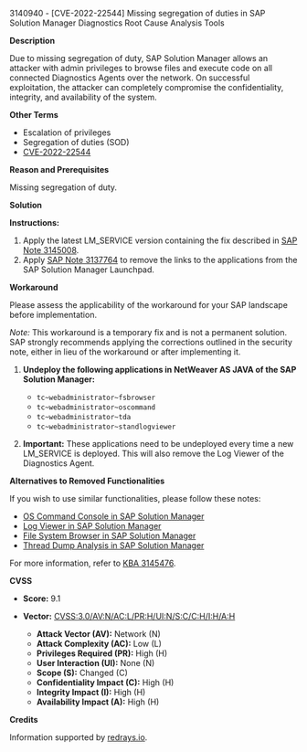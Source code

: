 3140940 - [CVE-2022-22544] Missing segregation of duties in SAP Solution Manager Diagnostics Root Cause Analysis Tools

**Description**

Due to missing segregation of duty, SAP Solution Manager allows an attacker with admin privileges to browse files and execute code on all connected Diagnostics Agents over the network. On successful exploitation, the attacker can completely compromise the confidentiality, integrity, and availability of the system.

**Other Terms**

- Escalation of privileges
- Segregation of duties (SOD)
- [CVE-2022-22544](https://cve.mitre.org/cgi-bin/cvename.cgi?name=CVE-2022-22544)

**Reason and Prerequisites**

Missing segregation of duty.

**Solution**

**Instructions:**

1. Apply the latest LM_SERVICE version containing the fix described in [SAP Note 3145008](https://me.sap.com/notes/3145008).
2. Apply [SAP Note 3137764](https://me.sap.com/notes/3137764) to remove the links to the applications from the SAP Solution Manager Launchpad.

**Workaround**

Please assess the applicability of the workaround for your SAP landscape before implementation.

*Note:* This workaround is a temporary fix and is not a permanent solution. SAP strongly recommends applying the corrections outlined in the security note, either in lieu of the workaround or after implementing it.

1. **Undeploy the following applications in NetWeaver AS JAVA of the SAP Solution Manager:**
   - `tc~webadministrator~fsbrowser`
   - `tc~webadministrator~oscommand`
   - `tc~webadministrator~tda`
   - `tc~webadministrator~standlogviewer`

2. **Important:** These applications need to be undeployed every time a new LM_SERVICE is deployed. This will also remove the Log Viewer of the Diagnostics Agent.

**Alternatives to Removed Functionalities**

If you wish to use similar functionalities, please follow these notes:

- [OS Command Console in SAP Solution Manager](https://me.sap.com/notes/3132826)
- [Log Viewer in SAP Solution Manager](https://me.sap.com/notes/3132808)
- [File System Browser in SAP Solution Manager](https://me.sap.com/notes/3132773)
- [Thread Dump Analysis in SAP Solution Manager](https://me.sap.com/notes/3132758)

For more information, refer to [KBA 3145476](https://me.sap.com/notes/3145476).

**CVSS**

- **Score:** 9.1
- **Vector:** [CVSS:3.0/AV:N/AC:L/PR:H/UI:N/S:C/C:H/I:H/A:H](https://nvd.nist.gov/vuln-metrics/cvss)

  - **Attack Vector (AV):** Network (N)
  - **Attack Complexity (AC):** Low (L)
  - **Privileges Required (PR):** High (H)
  - **User Interaction (UI):** None (N)
  - **Scope (S):** Changed (C)
  - **Confidentiality Impact (C):** High (H)
  - **Integrity Impact (I):** High (H)
  - **Availability Impact (A):** High (H)

**Credits**

Information supported by [redrays.io](https://redrays.io).